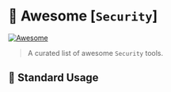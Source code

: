 # 🚀 Awesome [`Security`]

[![Awesome](https://awesome.re/badge.svg)](https://awesome.re)

> A curated list of awesome `Security` tools.

## 🔄 Standard Usage
